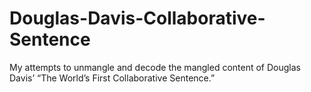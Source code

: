 # Douglas-Davis-Collaborative-Sentence
My attempts to unmangle and decode the mangled content of Douglas Davis’ “The World’s First Collaborative Sentence.”
